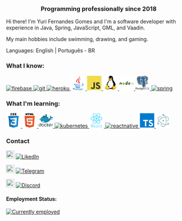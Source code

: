 <h3 align="center">Programming professionally since 2018</h3>

Hi there! I'm Yuri Fernandes Gomes and I'm a software developer with experience in Java, Spring, JavaScript, GML, and Vaadin.

My main hobbies include swimming, drawing, and gaming.

Languages: English | Português - BR


<h3 align="left">What I know:</h3>
<p align="left">
<a title="Firebase" href="https://firebase.google.com/" target="_blank" rel="noreferrer"> <img src="https://www.vectorlogo.zone/logos/firebase/firebase-icon.svg" alt="firebase" width="40" height="40"/> </a><a title="Git" href="https://git-scm.com/" target="_blank" rel="noreferrer"> <img src="https://www.vectorlogo.zone/logos/git-scm/git-scm-icon.svg" alt="git" width="40" height="40"/> </a> <a title="Heroku" href="https://heroku.com" target="_blank" rel="noreferrer"> <img src="https://www.vectorlogo.zone/logos/heroku/heroku-icon.svg" alt="heroku" width="40" height="40"/> </a><a title="Java" href="https://www.java.com" target="_blank" rel="noreferrer"> <img src="https://raw.githubusercontent.com/devicons/devicon/master/icons/java/java-original.svg" alt="java" width="40" height="40"/> </a><a title="JavaScript" href="https://developer.mozilla.org/en-US/docs/Web/JavaScript" target="_blank" rel="noreferrer"> <img src="https://raw.githubusercontent.com/devicons/devicon/master/icons/javascript/javascript-original.svg" alt="javascript" width="40" height="40"/> </a><a title="Linux" href="https://www.linux.org/" target="_blank" rel="noreferrer"> <img src="https://raw.githubusercontent.com/devicons/devicon/master/icons/linux/linux-original.svg" alt="linux" width="40" height="40"/> </a><a title="Node Js" href="https://nodejs.org" target="_blank" rel="noreferrer"> <img src="https://raw.githubusercontent.com/devicons/devicon/master/icons/nodejs/nodejs-original-wordmark.svg" alt="nodejs" width="40" height="40"/> </a><a title="PostgreSQL" href="https://www.postgresql.org" target="_blank" rel="noreferrer"> <img src="https://raw.githubusercontent.com/devicons/devicon/master/icons/postgresql/postgresql-original-wordmark.svg" alt="postgresql" width="40" height="40"/> </a><a title="Spring" href="https://spring.io/" target="_blank" rel="noreferrer"> <img src="https://www.vectorlogo.zone/logos/springio/springio-icon.svg" alt="spring" width="40" height="40"/> </a>  
</p>

<h3 align="left">What I'm learning:</h3>
<p align="left">
<a title="CSS" href="https://www.w3schools.com/css/" target="_blank" rel="noreferrer"> <img src="https://raw.githubusercontent.com/devicons/devicon/master/icons/css3/css3-original-wordmark.svg" alt="css3" width="40" height="40"/> </a><a title="HTML5" href="https://www.w3.org/html/" target="_blank" rel="noreferrer"> <img src="https://raw.githubusercontent.com/devicons/devicon/master/icons/html5/html5-original-wordmark.svg" alt="html5" width="40" height="40"/> </a><a title="Docker" href="https://www.docker.com/" target="_blank" rel="noreferrer"> <img src="https://raw.githubusercontent.com/devicons/devicon/master/icons/docker/docker-original-wordmark.svg" alt="docker" width="40" height="40"/> </a><a title="Kubernetes" href="https://kubernetes.io" target="_blank" rel="noreferrer"> <img src="https://www.vectorlogo.zone/logos/kubernetes/kubernetes-icon.svg" alt="kubernetes" width="40" height="40"/> </a><a title="React Js" href="https://reactjs.org/" target="_blank" rel="noreferrer"> <img src="https://raw.githubusercontent.com/devicons/devicon/master/icons/react/react-original-wordmark.svg" alt="react" width="40" height="40"/> </a><a title="React Native" href="https://reactnative.dev/" target="_blank" rel="noreferrer"> <img src="https://reactnative.dev/img/header_logo.svg" alt="reactnative" width="40" height="40"/> </a> <a title="TypeScript" href="https://www.typescriptlang.org/" target="_blank" rel="noreferrer"> <img src="https://raw.githubusercontent.com/devicons/devicon/master/icons/typescript/typescript-original.svg" alt="typescript" width="40" height="40"/> </a></a><a title="Electron" href="https://www.electronjs.org/" target="_blank" rel="noreferrer"> <img src="https://raw.githubusercontent.com/devicons/devicon/master/icons/electron/electron-original.svg" alt="spring" width="40" height="40"/> </a> 
</p>

<h3 align="left">Contact</h3>

<img src="https://upload.wikimedia.org/wikipedia/commons/thumb/c/ca/LinkedIn_logo_initials.png/480px-LinkedIn_logo_initials.png" width="22px" height="22px"></img> [![LikedIn](https://img.shields.io/badge/My_LinkedIn-0072B1)](https://linkedin.com/in/yuri-fernandes-527380b9) 

<img src="https://logodownload.org/wp-content/uploads/2017/11/telegram-logo.png" width="22px" height="22px"></img> [![Telegram](https://img.shields.io/badge/Telegram-0088CC)](https://t.me/YuriFernandes150) 

<img src="https://logodownload.org/wp-content/uploads/2017/11/discord-logo-7-1.png" width="22px" height="22px"></img> [![Discord](https://img.shields.io/badge/My_Discord_Profile-5865F2)](https://discordapp.com/users/404054872649105410)

<h4 align="left">Employment Status:</h4>

[![Currently employed](https://img.shields.io/badge/Currently_Employed-brightgreen.svg)](https://www.instagram.com/eas.automacao/)
